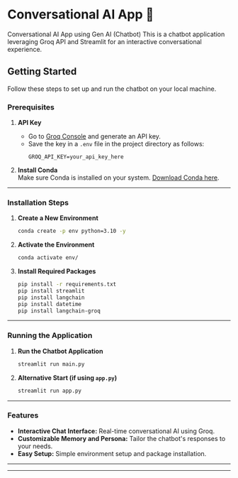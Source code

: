 
# Conversational AI App 🤖
Conversational AI App using Gen AI (Chatbot)
This is a chatbot application leveraging Groq API and Streamlit for an interactive conversational experience.

## Getting Started

Follow these steps to set up and run the chatbot on your local machine.

### Prerequisites
1. **API Key**  
   - Go to [Groq Console](https://console.groq.com/keys) and generate an API key.
   - Save the key in a `.env` file in the project directory as follows:
     ```plaintext
     GROQ_API_KEY=your_api_key_here
     ```

2. **Install Conda**  
   Make sure Conda is installed on your system. [Download Conda here](https://docs.conda.io/en/latest/miniconda.html).

---

### Installation Steps

1. **Create a New Environment**
   ```bash
   conda create -p env python=3.10 -y
   ```

2. **Activate the Environment**
   ```bash
   conda activate env/
   ```

3. **Install Required Packages**
   ```bash
   pip install -r requirements.txt
   pip install streamlit
   pip install langchain
   pip install datetime
   pip install langchain-groq
   ```

---

### Running the Application

1. **Run the Chatbot Application**
   ```bash
   streamlit run main.py
   ```

2. **Alternative Start (if using `app.py`)**
   ```bash
   streamlit run app.py
   ```

---

### Features

- **Interactive Chat Interface:** Real-time conversational AI using Groq.
- **Customizable Memory and Persona:** Tailor the chatbot's responses to your needs.
- **Easy Setup:** Simple environment setup and package installation.

---

---
